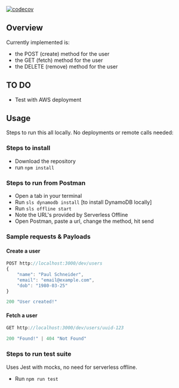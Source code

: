 [![codecov](https://codecov.io/gh/paulschneider/sls-cg-practice/branch/master/graph/badge.svg?token=66WLE75V5I)](https://codecov.io/gh/paulschneider/sls-cg-practice)

## Overview
Currently implemented is:

* the POST (create) method for the user
* the GET (fetch) method for the user
* the DELETE (remove) method for the user
## TO DO

* Test with AWS deployment

## Usage

Steps to run this all locally. No deployments or remote calls needed:

### Steps to install

* Download the repository
* run ```npm install```
  

### Steps to run from Postman

* Open a tab in your terminal
* Run ```sls dynamodb install``` [to install DynamoDB locally] 
* Run ```sls offline start```
* Note the URL's provided by Serverless Offline
* Open Postman, paste a url, change the method, hit send

### Sample requests & Payloads

#### Create a user
```javascript
POST http://localhost:3000/dev/users
{
    "name": "Paul Schneider",
    "email": "email@example.com",
    "dob": "1980-03-25"
}

200 "User created!"
```

#### Fetch a user
```javascript
GET http://localhost:3000/dev/users/uuid-123

200 "Found!" | 404 "Not Found"
```

### Steps to run test suite

Uses Jest with mocks, no need for serverless offline.

* Run ```npm run test```
